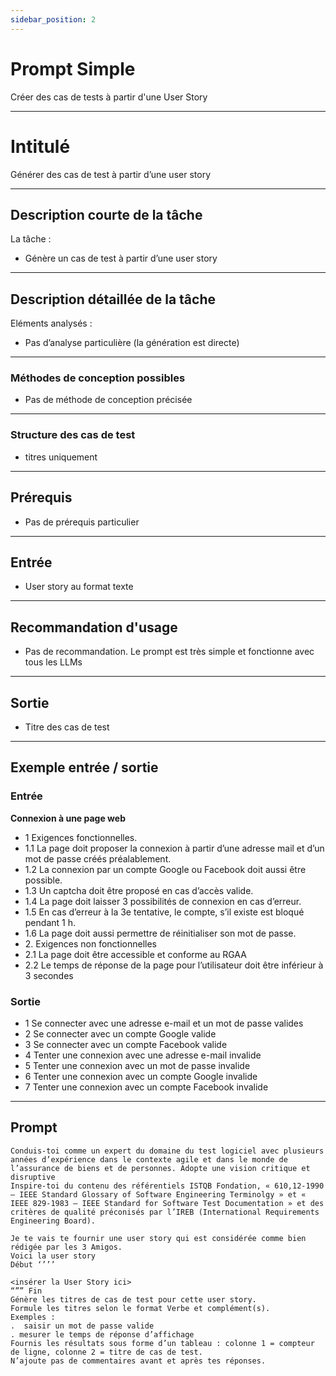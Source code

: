 ```yaml
---
sidebar_position: 2
---
```


# Prompt Simple
Créer des cas de tests à partir d'une User Story

---
# Intitulé 
Générer des cas de test à partir d’une user story

---
## Description courte de la tâche​
La tâche : 
- Génère un cas de test à partir d’une user story

---
## Description détaillée de la tâche
Eléments analysés :
- Pas d’analyse particulière (la génération est directe)

---
### Méthodes de conception possibles
- Pas de méthode de conception précisée

---
### Structure des cas de test
- titres uniquement

---
## Prérequis
- Pas de prérequis particulier

---
## Entrée
- User story au format texte

---
## Recommandation d'usage
- Pas de recommandation. Le prompt est très simple et fonctionne avec tous les LLMs

---
## Sortie
- Titre des cas de test

---
## Exemple entrée / sortie

### Entrée 

**Connexion à une page web​**

- 1 Exigences fonctionnelles.​
- 1.1 La page doit proposer la connexion à partir d’une adresse mail et d’un mot de passe créés préalablement.​
- 1.2 La connexion par un compte Google ou Facebook doit aussi être possible.
- 1.3 Un captcha doit être proposé en cas d’accès valide.
- 1.4 La page doit laisser 3 possibilités de connexion en cas d’erreur.
- ​1.5 En cas d’erreur à la 3e tentative, le compte, s’il existe est bloqué pendant 1 h.
- 1.6 La page doit aussi permettre de réinitialiser son mot de passe.
- ​2. Exigences non fonctionnelles
- 2.1 La page doit être accessible et conforme au RGAA
- ​2.2 Le temps de réponse de la page pour l’utilisateur doit être inférieur à 3 secondes​​ 

### Sortie 

- 1 Se connecter avec une adresse e-mail et un mot de passe valides
- 2 Se connecter avec un compte Google valide
- 3 Se connecter avec un compte Facebook valide
- 4 Tenter une connexion avec une adresse e-mail invalide
- 5 Tenter une connexion avec un mot de passe invalide
- 6 Tenter une connexion avec un compte Google invalide
- 7 Tenter une connexion avec un compte Facebook invalide

---
## Prompt

```
Conduis-toi comme un expert du domaine du test logiciel avec plusieurs années d’expérience dans le contexte agile et dans le monde de l’assurance de biens et de personnes. Adopte une vision critique et disruptive 
Inspire-toi du contenu des référentiels ISTQB Fondation, « 610,12-1990 – IEEE Standard Glossary of Software Engineering Terminolgy » et « IEEE 829-1983 – IEEE Standard for Software Test Documentation » et des critères de qualité préconisés par l’IREB (International Requirements Engineering Board). 

Je te vais te fournir une user story qui est considérée comme bien rédigée par les 3 Amigos.
Voici la user story
Début ‘’’’

<insérer la User Story ici>
“”” Fin
Génère les titres de cas de test pour cette user story.
Formule les titres selon le format Verbe et complément(s).
Exemples :
.  saisir un mot de passe valide 
. mesurer le temps de réponse d’affichage
Fournis les résultats sous forme d’un tableau : colonne 1 = compteur de ligne, colonne 2 = titre de cas de test.
N’ajoute pas de commentaires avant et après tes réponses.
```
